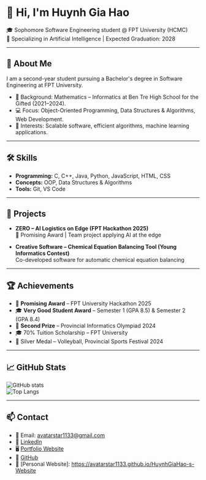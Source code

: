 # 👋 Hi, I'm Huynh Gia Hao  

🎓 Sophomore Software Engineering student @ FPT University (HCMC)  
🔬 Specializing in Artificial Intelligence | Expected Graduation: 2028  

---

## 🌟 About Me
I am a second-year student pursuing a Bachelor's degree in Software Engineering at FPT University.  
- 🏫 Background: Mathematics – Informatics at Ben Tre High School for the Gifted (2021–2024).  
- 💻 Focus: Object-Oriented Programming, Data Structures & Algorithms, Web Development.  
- 🚀 Interests: Scalable software, efficient algorithms, machine learning applications.  

---

## 🛠️ Skills
- **Programming:** C, C++, Java, Python, JavaScript, HTML, CSS  
- **Concepts:** OOP, Data Structures & Algorithms  
- **Tools:** Git, VS Code  

---

## 📂 Projects
- **ZERO – AI Logistics on Edge (FPT Hackathon 2025)**  
  🥇 Promising Award | Team project applying AI at the edge  

- **Creative Software – Chemical Equation Balancing Tool (Young Informatics Contest)**  
  Co-developed software for automatic chemical equation balancing  

---

## 🏆 Achievements
- 🥇 **Promising Award** – FPT University Hackathon 2025  
- 🎓 **Very Good Student Award** – Semester 1 (GPA 8.5) & Semester 2 (GPA 8.4)  
- 🥈 **Second Prize** – Provincial Informatics Olympiad 2024  
- 🎓 70% Tuition Scholarship – FPT University  
- 🏐 Silver Medal – Volleyball, Provincial Sports Festival 2024  

---

## 📈 GitHub Stats
![GitHub stats](https://github-readme-stats.vercel.app/api?username=avatarstar1133&show_icons=true&theme=radical)  
![Top Langs](https://github-readme-stats.vercel.app/api/top-langs/?username=avatarstar1133&layout=compact&theme=radical)

---

## 📫 Contact
- 📧 Email: avatarstar1133@gmail.com  
- 💼 [LinkedIn](https://www.linkedin.com)  
- 🖥️ [Portfolio Website](https://avatarstar1133.github.io/HuynhGiaHao-s-Website)  
- 🐙 [GitHub](https://github.com/avatarstar1133)
- 👤 [Personal Website]: https://avatarstar1133.github.io/HuynhGiaHao-s-Website
